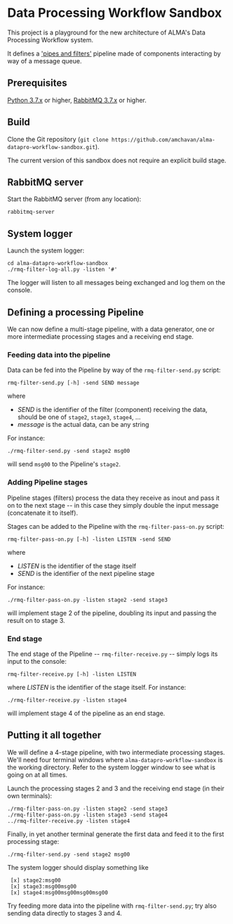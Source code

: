 # Data Processing Workflow Sandbox

This project is a playground for the new architecture of ALMA's Data Processing Workflow system.
<!--
Place project URL here
-->
It defines a
['pipes and filters'](https://docs.microsoft.com/en-us/azure/architecture/patterns/pipes-and-filters) pipeline made of components interacting by way of a message queue.

## Prerequisites
[Python 3.7.x](https://www.python.org/downloads/)
or higher,
[RabbitMQ 3.7.x](https://www.rabbitmq.com/)
or higher.

## Build
Clone the Git repository (`git clone https://github.com/amchavan/alma-datapro-workflow-sandbox.git`).

The current version of this sandbox does not require an explicit build stage.

## RabbitMQ server

Start the RabbitMQ server (from any location):
```
rabbitmq-server
```

## System logger

Launch the system logger:
```
cd alma-datapro-workflow-sandbox
./rmq-filter-log-all.py -listen '#'
```
The logger will listen to all messages being exchanged and log them on the console.

## Defining a processing Pipeline

We can now define a multi-stage pipeline, with a data generator, one or more intermediate processing stages and a receiving end stage.


### Feeding data into the pipeline

Data can be fed into the Pipeline by way of the `rmq-filter-send.py` script:
```
rmq-filter-send.py [-h] -send SEND message
```
where
* _SEND_ is the identifier of the filter (component) receiving the data, should be one of `stage2`, `stage3`, `stage4`, ...
* _message_ is the actual data, can be any string

For instance:
```
./rmq-filter-send.py -send stage2 msg00
```
will send `msg00` to the Pipeline's `stage2`.

### Adding Pipeline stages

Pipeline stages (filters) process the data they receive as inout and pass it on to the next stage -- in this case they simply double the input message (concatenate it to itself).

Stages can be added to the Pipeline with the `rmq-filter-pass-on.py` script:
```
rmq-filter-pass-on.py [-h] -listen LISTEN -send SEND
```
where
* _LISTEN_ is the identifier of the stage itself
* _SEND_ is the identifier of the next pipeline stage

For instance:
```
./rmq-filter-pass-on.py -listen stage2 -send stage3
```
will implement stage 2 of the pipeline, doubling its input and passing the result on to stage 3.

### End stage

The end stage of the Pipeline -- `rmq-filter-receive.py` -- simply logs its input to the console:
```
rmq-filter-receive.py [-h] -listen LISTEN
```
where _LISTEN_ is the identifier of the stage itself. For instance:
```
./rmq-filter-receive.py -listen stage4
```
will implement stage 4 of the pipeline as an end stage.


## Putting it all together

We will define a 4-stage pipeline, with two intermediate processing stages. We'll need four terminal windows where `alma-datapro-workflow-sandbox` is the working directory. Refer to the system logger window to see what is going on at all times.

Launch the processing stages 2 and 3 and the receiving end stage (in their own terminals):
```
./rmq-filter-pass-on.py -listen stage2 -send stage3
./rmq-filter-pass-on.py -listen stage3 -send stage4
../rmq-filter-receive.py -listen stage4
```

Finally, in yet another terminal generate the first data and feed it to the first processing stage:
```
./rmq-filter-send.py -send stage2 msg00
```

The system logger should display something like
```
 [x] stage2:msg00
 [x] stage3:msg00msg00
 [x] stage4:msg00msg00msg00msg00
```

Try feeding more data into the pipeline with `rmq-filter-send.py`; try also sending data directly to stages 3 and 4.
